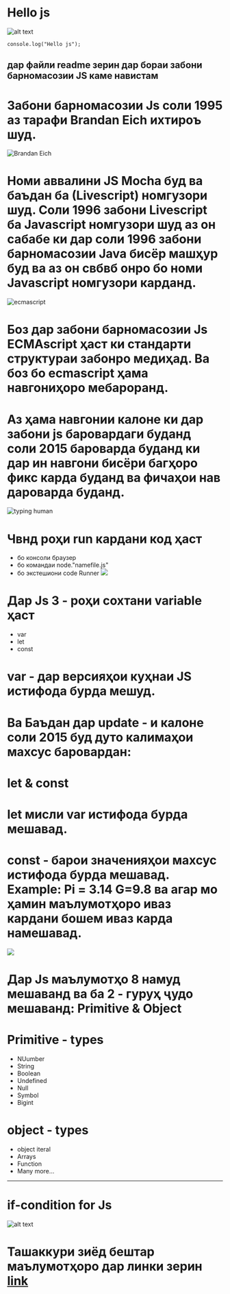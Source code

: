 # Hello js
![alt text](./images/js.png)
```
console.log("Hello js");
```
## дар файли readme зерин дар бораи забони барномасозии JS каме навистам 
# Забони барномасозии Js соли 1995 аз тарафи Brandan Eich ихтироъ шуд.
![Brandan Eich](./images/images.jpg)
# Номи аввалини JS Mocha буд ва баъдан бa (Livescript) номгузори шуд. Соли 1996 забони Livescript ба Javascript номгузори шуд аз он сабабе ки дар соли 1996 забони барномасозии Java бисёр машҳур буд ва аз он свбвб онро бо номи Javascript номгузори карданд.
![ecmascript](./images/images.png)
# Боз дар забони барномасозии Js ECMAscript ҳаст ки стандарти структураи забонро медиҳад. Ва боз бо ecmascript ҳама навгониҳоро мебароранд.
# Аз ҳама навгонии калоне ки дар забони js баровардаги буданд соли 2015 бароварда буданд ки дар ин навгони бисёри багҳоро фикс карда буданд ва фичаҳои нав дароварда буданд.

![typing human](./images/typing.jpg)
# Чвнд роҳи run кардани код ҳаст
- бо консоли браузер
- бо командаи node."namefile.js"
- бо экстешиони code Runner
![](./images/code-runner.png)


# Дар  Js 3 - роҳи сохтани variable ҳаст 
- var 
- let 
- const

# var - дар версияҳои куҳнаи JS истифода бурда мешуд.
# Ва Баъдан дар update - и калоне соли 2015 буд дуто калимаҳои махсус баровардан:
# let & const
# let мисли var истифода бурда мешавад.
# const - барои значенияҳои махсус истифода бурда мешавад. Example: Pi = 3.14 G=9.8 ва агар мо ҳамин маълумотҳоро иваз кардани бошем иваз карда намешавад.

![](./images/ls%20values.jpg)
#  Дар Js маълумотҳо 8 намуд мешаванд ва ба 2 - гуруҳ ҷудо мешаванд: Primitive & Object
# Primitive - types 
- NUumber
- String 
- Boolean
- Undefined
- Null
- Symbol
- Bigint

# object - types
- object iteral 
- Arrays
- Function
- Many more...
---
# if-condition for Js
![alt text](./images/image-1.png)

# Ташаккури зиёд бештар маълумотҳоро дар линки зерин [link](https://www.canva.com/design/DAGVRMGhGek/BBk6e7-80rD60KOpBBjCUg/view?utm_content=DAGVRMGhGek&utm_campaign=designshare&utm_medium=link&utm_source=editor#5)

